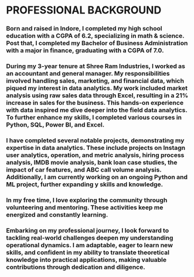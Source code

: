 # PROFESSIONAL BACKGROUND
### Born and raised in Indore, I completed my high school education with a CGPA of 6.2, specializing in math & science. Post that, I completed my Bachelor of Business Administration with a major in finance, graduating with a CGPA of 7.0. 
### During my 3-year tenure at Shree Ram Industries, I worked as an accountant and general manager. My responsibilities involved handling sales, marketing, and financial data, which piqued my interest in data analytics. My work included market analysis using raw sales data through Excel, resulting in a 21% increase in sales for the business. This hands-on experience with data inspired me dive deeper into the field data analytics. To further enhance my skills, I completed various courses in Python, SQL, Power BI, and Excel. 
### I have completed several notable projects, demonstrating my expertise in data analytics. These include projects on Instagn user analytics, operation, and metric analysis, hiring process analysis, IMDB movie analysis, bank loan case studies, the impact of car features, and ABC call volume analysis. Additionally, I am currently working on an ongoing Python and ML project, further expanding y skills and knowledge. 
### In my free time, I love exploring the community through volunteering and mentoring. These activities keep me energized and constantly learning. 
### Embarking on my professional journey, I look forward to tackling real-world challenges deepen my understanding operational dynamics. I am adaptable, eager to learn new skills, and confident in my ability to translate theoretical knowledge into practical applications, making valuable contributions through dedication and diligence.
